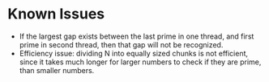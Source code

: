 <h1>Known Issues</h1>

* If the largest gap exists between the last prime in one thread, and first prime in second thread,
	then that gap will not be recognized.
* Efficiency issue: dividing N into equally sized chunks is not efficient, since it takes much longer for larger numbers to check if they are prime, than smaller numbers.
